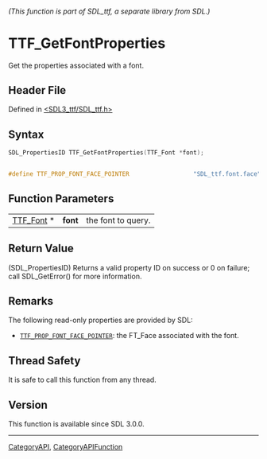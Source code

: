 ###### (This function is part of SDL_ttf, a separate library from SDL.)
# TTF_GetFontProperties

Get the properties associated with a font.

## Header File

Defined in [<SDL3_ttf/SDL_ttf.h>](https://github.com/libsdl-org/SDL_ttf/blob/main/include/SDL3_ttf/SDL_ttf.h)

## Syntax

```c
SDL_PropertiesID TTF_GetFontProperties(TTF_Font *font);


#define TTF_PROP_FONT_FACE_POINTER                  "SDL_ttf.font.face"
```

## Function Parameters

|                        |          |                    |
| ---------------------- | -------- | ------------------ |
| [TTF_Font](TTF_Font) * | **font** | the font to query. |

## Return Value

(SDL_PropertiesID) Returns a valid property ID on success or 0 on failure;
call SDL_GetError() for more information.

## Remarks

The following read-only properties are provided by SDL:

- [`TTF_PROP_FONT_FACE_POINTER`](TTF_PROP_FONT_FACE_POINTER): the FT_Face
  associated with the font.

## Thread Safety

It is safe to call this function from any thread.

## Version

This function is available since SDL 3.0.0.

----
[CategoryAPI](CategoryAPI), [CategoryAPIFunction](CategoryAPIFunction)

